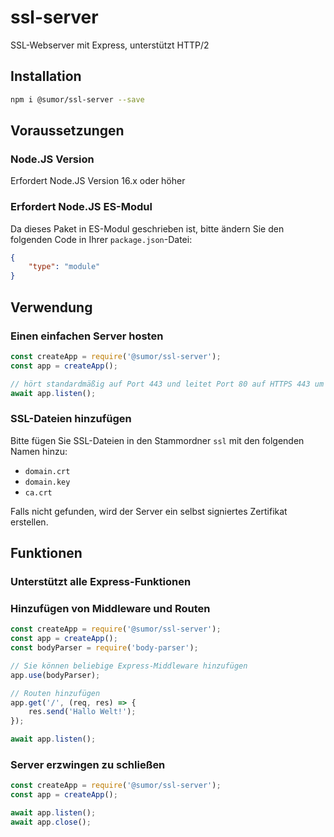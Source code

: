 # ssl-server
SSL-Webserver mit Express, unterstützt HTTP/2

## Installation
```bash
npm i @sumor/ssl-server --save
```

## Voraussetzungen

### Node.JS Version
Erfordert Node.JS Version 16.x oder höher

### Erfordert Node.JS ES-Modul
Da dieses Paket in ES-Modul geschrieben ist, bitte ändern Sie den folgenden Code in Ihrer `package.json`-Datei:
```json
{
    "type": "module"
}
```

## Verwendung

### Einen einfachen Server hosten

```javascript
const createApp = require('@sumor/ssl-server');
const app = createApp();

// hört standardmäßig auf Port 443 und leitet Port 80 auf HTTPS 443 um
await app.listen();
```


### SSL-Dateien hinzufügen
Bitte fügen Sie SSL-Dateien in den Stammordner `ssl` mit den folgenden Namen hinzu:
- `domain.crt`
- `domain.key`
- `ca.crt`

Falls nicht gefunden, wird der Server ein selbst signiertes Zertifikat erstellen.

## Funktionen

### Unterstützt alle Express-Funktionen

### Hinzufügen von Middleware und Routen

```javascript
const createApp = require('@sumor/ssl-server');
const app = createApp();
const bodyParser = require('body-parser');

// Sie können beliebige Express-Middleware hinzufügen
app.use(bodyParser);

// Routen hinzufügen
app.get('/', (req, res) => {
    res.send('Hallo Welt!');
});

await app.listen();
```

### Server erzwingen zu schließen

```javascript
const createApp = require('@sumor/ssl-server');
const app = createApp();

await app.listen();
await app.close();
```